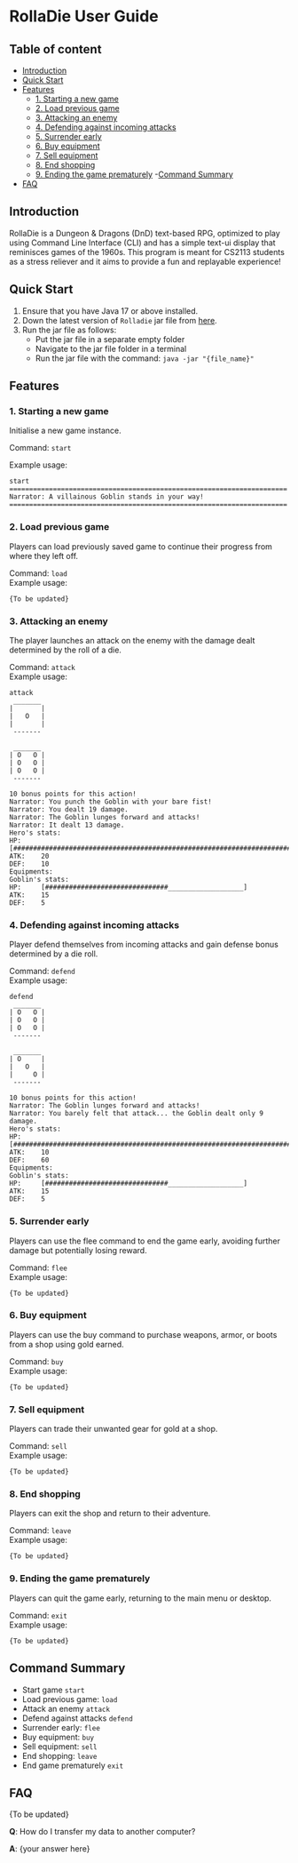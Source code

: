 # RollaDie User Guide

## Table of content   
- [Introduction](#introduction-)
- [Quick Start](#quick-start-)
- [Features](#features-)
    - [1. Starting a new game](#1-starting-a-new-game-)
    - [2. Load previous game](#2-load-previous-game-)
    - [3. Attacking an enemy](#3-attacking-an-enemy)
    - [4. Defending against incoming attacks](#4-defending-against-incoming-attacks-)
    - [5. Surrender early](#5-surrender-early-)
    - [6. Buy equipment](#6-buy-equipment-)
    - [7. Sell equipment](#7-sell-equipment-)
    - [8. End shopping](#8-end-shopping-)
    - [9. Ending the game prematurely](#9-ending-the-game-prematurely-)
-[Command Summary](#command-summary)
- [FAQ](#faq)

## Introduction      

RollaDie is a Dungeon & Dragons (DnD) text-based RPG,
optimized to play using Command Line Interface (CLI) and has a simple text-ui display that reminisces games of the 1960s.
This program is meant for CS2113 students as a stress reliever and it aims to provide a fun and replayable experience!


## Quick Start      

1. Ensure that you have Java 17 or above installed.
2. Down the latest version of `Rolladie` jar file from [here](https://github.com/AY2425S2-CS2113-T13-4/tp/releases/download/Release-V1.0/tp.jar).     
3. Run the jar file as follows:    
    - Put the jar file in a separate empty folder
    - Navigate to the jar file folder in a terminal
    - Run the jar file with the command: `java -jar "{file_name}"`

## Features   

### 1. Starting a new game     
Initialise a new game instance.

Command: `start`

Example usage:           
```
start                
======================================================================             
Narrator: A villainous Goblin stands in your way!        
======================================================================
```

### 2. Load previous game  
Players can load previously saved game 
to continue their progress from where they left off.     

Command: `load`        
Example usage:
```
{To be updated}
```


### 3. Attacking an enemy
The player launches an attack on the enemy
with the damage dealt determined by the roll of a die.

Command: `attack`            
Example usage:  
```
attack
 _______ 
|       |
|   O   |
|       |
 ------- 

 _______ 
| O   O |
| O   O |
| O   O |
 ------- 

10 bonus points for this action!
Narrator: You punch the Goblin with your bare fist!
Narrator: You dealt 19 damage.
Narrator: The Goblin lunges forward and attacks!
Narrator: It dealt 13 damage.
Hero's stats:
HP: 	[#######################################################################################_____________]
ATK:	20
DEF:	10
Equipments: 
Goblin's stats:
HP: 	[###############################___________________]
ATK:	15
DEF:	5
```


### 4. Defending against incoming attacks   
Player defend themselves from incoming attacks and
gain defense bonus determined by a die roll.

Command: `defend`        
Example usage:
```
defend
 _______ 
| O   O |
| O   O |
| O   O |
 ------- 

 _______ 
| O     |
|   O   |
|     O |
 ------- 

10 bonus points for this action!
Narrator: The Goblin lunges forward and attacks!
Narrator: You barely felt that attack... the Goblin dealt only 9 damage.
Hero's stats:
HP: 	[##############################################################################______________________]
ATK:	10
DEF:	60
Equipments: 
Goblin's stats:
HP: 	[###############################___________________]
ATK:	15
DEF:	5
```

### 5. Surrender early    
Players can use the flee command to end the game early,
avoiding further damage but potentially losing reward.     

Command: `flee`       
Example usage:
```
{To be updated}
```

### 6. Buy equipment  
Players can use the buy command to purchase
weapons, armor, or boots from a shop using gold earned.        

Command: `buy`    
Example usage:
```
{To be updated}
```

### 7. Sell equipment     
Players can trade their unwanted gear for gold at a shop.       

Command: `sell`      
Example usage:
```
{To be updated}
```

### 8. End shopping    
Players can exit the shop and return to their adventure.      

Command: `leave`      
Example usage:
```
{To be updated}
```


### 9. Ending the game prematurely      
Players can quit the game early,
returning to the main menu or desktop.       

Command: `exit`       
Example usage:
```
{To be updated}
```


## Command Summary

* Start game `start`
* Load previous game: `load`
* Attack an enemy `attack`
* Defend against attacks `defend`
* Surrender early: `flee`
* Buy equipment: `buy`
* Sell equipment: `sell`
* End shopping: `leave`
* End game prematurely `exit`



## FAQ
{To be updated}

**Q**: How do I transfer my data to another computer?

**A**: {your answer here}
